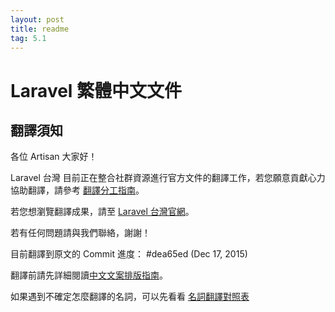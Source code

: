 ```yaml
---
layout: post
title: readme
tag: 5.1
---
```

# Laravel 繁體中文文件

## 翻譯須知

各位 Artisan 大家好！

Laravel 台灣 目前正在整合社群資源進行官方文件的翻譯工作，若您願意貢獻心力協助翻譯，請參考 [翻譯分工指南](https://laraveltw.hackpad.com/Laravel-5.1-Translation-ZYNn4rULGlB)。

若您想瀏覽翻譯成果，請至 [Laravel 台灣官網](http://laravel.tw/docs/
 )。

若有任何問題請與我們聯絡，謝謝！


目前翻譯到原文的 Commit 進度： #dea65ed (Dec 17, 2015)

翻譯前請先詳細閱讀[中文文案排版指南](https://github.com/sparanoid/chinese-copywriting-guidelines)。

如果遇到不確定怎麼翻譯的名詞，可以先看看 [名詞翻譯對照表](https://laraveltw.hackpad.com/Laravel--qi5SbNfO0q2)
